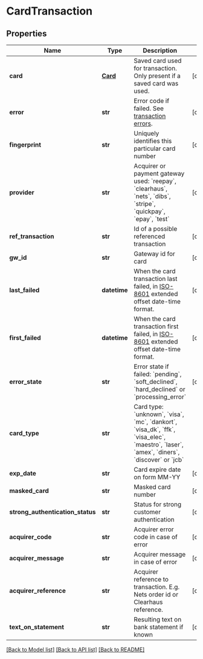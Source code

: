 # CardTransaction

## Properties
Name | Type | Description | Notes
------------ | ------------- | ------------- | -------------
**card** | [**Card**](Card.md) | Saved card used for transaction. Only present if a saved card was used. | [optional] 
**error** | **str** | Error code if failed. See [transaction errors](https://reference.reepay.com/api/#transaction-errors). | [optional] 
**fingerprint** | **str** | Uniquely identifies this particular card number | [optional] 
**provider** | **str** | Acquirer or payment gateway used: &#x60;reepay&#x60;, &#x60;clearhaus&#x60;, &#x60;nets&#x60;, &#x60;dibs&#x60;, &#x60;stripe&#x60;, &#x60;quickpay&#x60;, &#x60;epay&#x60;, &#x60;test&#x60; | [optional] 
**ref_transaction** | **str** | Id of a possible referenced transaction | [optional] 
**gw_id** | **str** | Gateway id for card | [optional] 
**last_failed** | **datetime** | When the card transaction last failed, in [ISO-8601](http://en.wikipedia.org/wiki/ISO_8601) extended offset date-time format. | [optional] 
**first_failed** | **datetime** | When the card transaction first failed, in [ISO-8601](http://en.wikipedia.org/wiki/ISO_8601) extended offset date-time format. | [optional] 
**error_state** | **str** | Error state if failed: &#x60;pending&#x60;, &#x60;soft_declined&#x60;, &#x60;hard_declined&#x60; or &#x60;processing_error&#x60; | [optional] 
**card_type** | **str** | Card type: &#x60;unknown&#x60;, &#x60;visa&#x60;, &#x60;mc&#x60;, &#x60;dankort&#x60;, &#x60;visa_dk&#x60;, &#x60;ffk&#x60;, &#x60;visa_elec&#x60;, &#x60;maestro&#x60;, &#x60;laser&#x60;, &#x60;amex&#x60;, &#x60;diners&#x60;, &#x60;discover&#x60; or &#x60;jcb&#x60; | 
**exp_date** | **str** | Card expire date on form MM-YY  | [optional] 
**masked_card** | **str** | Masked card number | [optional] 
**strong_authentication_status** | **str** | Status for strong customer authentication | [optional] 
**acquirer_code** | **str** | Acquirer error code in case of error | [optional] 
**acquirer_message** | **str** | Acquirer message in case of error | [optional] 
**acquirer_reference** | **str** | Acquirer reference to transaction. E.g. Nets order id or Clearhaus reference. | [optional] 
**text_on_statement** | **str** | Resulting text on bank statement if known | [optional] 

[[Back to Model list]](../README.md#documentation-for-models) [[Back to API list]](../README.md#documentation-for-api-endpoints) [[Back to README]](../README.md)


